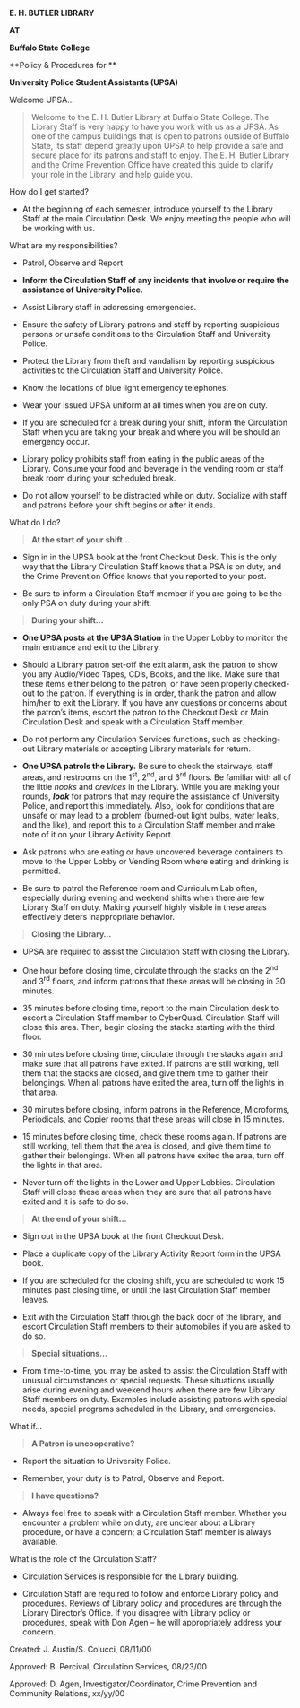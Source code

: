 **E. H. BUTLER LIBRARY**

**AT**

**Buffalo State College**

**Policy & Procedures for **

**University Police Student Assistants (UPSA)**

Welcome UPSA…

> Welcome to the E. H. Butler Library at Buffalo State College. The Library Staff is very happy to have you work with us as a UPSA. As one of the campus buildings that is open to patrons outside of Buffalo State, its staff depend greatly upon UPSA to help provide a safe and secure place for its patrons and staff to enjoy. The E. H. Butler Library and the Crime Prevention Office have created this guide to clarify your role in the Library, and help guide you.

How do I get started?

-   At the beginning of each semester, introduce yourself to the Library Staff at the main Circulation Desk. We enjoy meeting the people who will be working with us.

What are my responsibilities?

-   Patrol, Observe and Report

<!-- -->

-   **Inform the Circulation Staff of any incidents that involve or require the assistance of University Police.**

<!-- -->

-   Assist Library staff in addressing emergencies.

-   Ensure the safety of Library patrons and staff by reporting suspicious persons or unsafe conditions to the Circulation Staff and University Police.

-   Protect the Library from theft and vandalism by reporting suspicious activities to the Circulation Staff and University Police.

-   Know the locations of blue light emergency telephones.

-   Wear your issued UPSA uniform at all times when you are on duty.

-   If you are scheduled for a break during your shift, inform the Circulation Staff when you are taking your break and where you will be should an emergency occur.

-   Library policy prohibits staff from eating in the public areas of the Library. Consume your food and beverage in the vending room or staff break room during your scheduled break.

-   Do not allow yourself to be distracted while on duty. Socialize with staff and patrons before your shift begins or after it ends.

What do I do?

> **At the start of your shift…**

-   Sign in in the UPSA book at the front Checkout Desk. This is the only way that the Library Circulation Staff knows that a PSA is on duty, and the Crime Prevention Office knows that you reported to your post.

-   Be sure to inform a Circulation Staff member if you are going to be the only PSA on duty during your shift.

> **During your shift…**

-   **One UPSA posts at the UPSA Station** in the Upper Lobby to monitor the main entrance and exit to the Library.

-   Should a Library patron set-off the exit alarm, ask the patron to show you any Audio/Video Tapes, CD’s, Books, and the like. Make sure that these items either belong to the patron, or have been properly checked-out to the patron. If everything is in order, thank the patron and allow him/her to exit the Library. If you have any questions or concerns about the patron’s items, escort the patron to the Checkout Desk or Main Circulation Desk and speak with a Circulation Staff member.

-   Do not perform any Circulation Services functions, such as checking-out Library materials or accepting Library materials for return.

<!-- -->

-   **One UPSA patrols the Library.** Be sure to check the stairways, staff areas, and restrooms on the 1<sup>st</sup>, 2<sup>nd</sup>, and 3<sup>rd</sup> floors. Be familiar with all of the little *nooks* and *crevices* in the Library. While you are making your rounds, ***look*** for patrons that may require the assistance of University Police, and report this immediately. Also, look for conditions that are unsafe or may lead to a problem (burned-out light bulbs, water leaks, and the like), and report this to a Circulation Staff member and make note of it on your Library Activity Report.

-   Ask patrons who are eating or have uncovered beverage containers to move to the Upper Lobby or Vending Room where eating and drinking is permitted.

-   Be sure to patrol the Reference room and Curriculum Lab often, especially during evening and weekend shifts when there are few Library Staff on duty. Making yourself highly visible in these areas effectively deters inappropriate behavior.

> **Closing the Library…**

-   UPSA are required to assist the Circulation Staff with closing the Library.

-   One hour before closing time, circulate through the stacks on the 2<sup>nd</sup> and 3<sup>rd</sup> floors, and inform patrons that these areas will be closing in 30 minutes.

-   35 minutes before closing time, report to the main Circulation desk to escort a Circulation Staff member to CyberQuad. Circulation Staff will close this area. Then, begin closing the stacks starting with the third floor.

-   30 minutes before closing time, circulate through the stacks again and make sure that all patrons have exited. If patrons are still working, tell them that the stacks are closed, and give them time to gather their belongings. When all patrons have exited the area, turn off the lights in that area.

-   30 minutes before closing, inform patrons in the Reference, Microforms, Periodicals, and Copier rooms that these areas will close in 15 minutes.

-   15 minutes before closing time, check these rooms again. If patrons are still working, tell them that the area is closed, and give them time to gather their belongings. When all patrons have exited the area, turn off the lights in that area.

-   Never turn off the lights in the Lower and Upper Lobbies. Circulation Staff will close these areas when they are sure that all patrons have exited and it is safe to do so.

> **At the end of your shift…**

-   Sign out in the UPSA book at the front Checkout Desk.

-   Place a duplicate copy of the Library Activity Report form in the UPSA book.

-   If you are scheduled for the closing shift, you are scheduled to work 15 minutes past closing time, or until the last Circulation Staff member leaves.

-   Exit with the Circulation Staff through the back door of the library, and escort Circulation Staff members to their automobiles if you are asked to do so.

> **Special situations…**

-   From time-to-time, you may be asked to assist the Circulation Staff with unusual circumstances or special requests. These situations usually arise during evening and weekend hours when there are few Library Staff members on duty. Examples include assisting patrons with special needs, special programs scheduled in the Library, and emergencies.

What if…

> **A Patron is uncooperative?**

-   Report the situation to University Police.

-   Remember, your duty is to Patrol, Observe and Report.

> **I have questions?**

-   Always feel free to speak with a Circulation Staff member. Whether you encounter a problem while on duty, are unclear about a Library procedure, or have a concern; a Circulation Staff member is always available.

What is the role of the Circulation Staff?

-   Circulation Services is responsible for the Library building.

-   Circulation Staff are required to follow and enforce Library policy and procedures. Reviews of Library policy and procedures are through the Library Director’s Office. If you disagree with Library policy or procedures, speak with Don Agen – he will appropriately address your concern.

Created: J. Austin/S. Colucci, 08/11/00

Approved: B. Percival, Circulation Services, 08/23/00

Approved: D. Agen, Investigator/Coordinator, Crime Prevention and Community Relations, xx/yy/00
